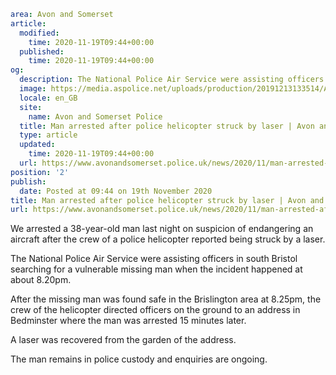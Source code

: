 ```yaml
area: Avon and Somerset
article:
  modified:
    time: 2020-11-19T09:44+00:00
  published:
    time: 2020-11-19T09:44+00:00
og:
  description: The National Police Air Service were assisting officers in south Bristol searching for a vulnerable missing man when the incident happened.
  image: https://media.aspolice.net/uploads/production/20191213133514/Arrest-made-Car.png
  locale: en_GB
  site:
    name: Avon and Somerset Police
  title: Man arrested after police helicopter struck by laser | Avon and Somerset Police
  type: article
  updated:
    time: 2020-11-19T09:44+00:00
  url: https://www.avonandsomerset.police.uk/news/2020/11/man-arrested-after-police-helicopter-struck-by-laser/
position: '2'
publish:
  date: Posted at 09:44 on 19th November 2020
title: Man arrested after police helicopter struck by laser | Avon and Somerset Police
url: https://www.avonandsomerset.police.uk/news/2020/11/man-arrested-after-police-helicopter-struck-by-laser/
```

We arrested a 38-year-old man last night on suspicion of endangering an aircraft after the crew of a police helicopter reported being struck by a laser.

The National Police Air Service were assisting officers in south Bristol searching for a vulnerable missing man when the incident happened at about 8.20pm.

After the missing man was found safe in the Brislington area at 8.25pm, the crew of the helicopter directed officers on the ground to an address in Bedminster where the man was arrested 15 minutes later.

A laser was recovered from the garden of the address.

The man remains in police custody and enquiries are ongoing.
